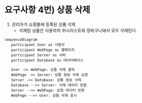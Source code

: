 # 요구사항 4번) 상품 삭제

1. 관리자가 쇼핑몰에 등록된 상품 삭제
   - 삭제된 상품은 사용자의 위시리스트와 장바구니에서 모두 삭제된다.

```mermaid
sequenceDiagram
   participant User as 사용자
   participant WebPage as 웹페이지
   participant Server as 서버
   participant Database as 데이터베이스

   User ->> WebPage: 상품 삭제 클릭
   WebPage ->> Server: 상품 정보 삭제 요청
   Server ->> Database: 상품 정보 삭제
   Database -->> Server: 삭제 데이터 반환
   Server -->> WebPage: 요청 데이터 반환
   WebPage -->> User: 상품 삭제 표시
```